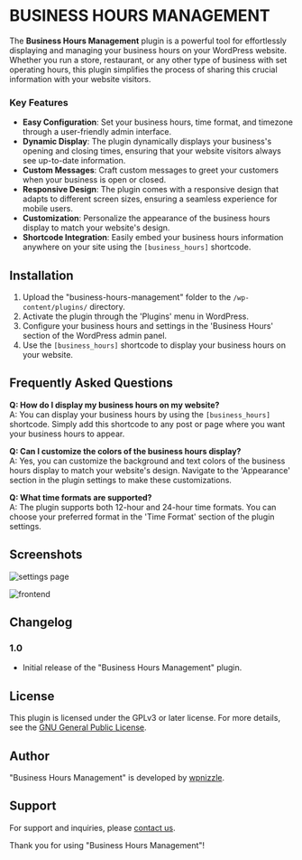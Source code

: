 # BUSINESS HOURS MANAGEMENT

The **Business Hours Management** plugin is a powerful tool for effortlessly displaying and managing your business hours on your WordPress website. Whether you run a store, restaurant, or any other type of business with set operating hours, this plugin simplifies the process of sharing this crucial information with your website visitors.

### Key Features
- **Easy Configuration**: Set your business hours, time format, and timezone through a user-friendly admin interface.
- **Dynamic Display**: The plugin dynamically displays your business's opening and closing times, ensuring that your website visitors always see up-to-date information.
- **Custom Messages**: Craft custom messages to greet your customers when your business is open or closed.
- **Responsive Design**: The plugin comes with a responsive design that adapts to different screen sizes, ensuring a seamless experience for mobile users.
- **Customization**: Personalize the appearance of the business hours display to match your website's design.
- **Shortcode Integration**: Easily embed your business hours information anywhere on your site using the `[business_hours]` shortcode.

## Installation
1. Upload the "business-hours-management" folder to the `/wp-content/plugins/` directory.
2. Activate the plugin through the 'Plugins' menu in WordPress.
3. Configure your business hours and settings in the 'Business Hours' section of the WordPress admin panel.
4. Use the `[business_hours]` shortcode to display your business hours on your website.

## Frequently Asked Questions
**Q: How do I display my business hours on my website?**
<br/>
A: You can display your business hours by using the `[business_hours]` shortcode. Simply add this shortcode to any post or page where you want your business hours to appear.
<br/>

**Q: Can I customize the colors of the business hours display?**
<br/>
A: Yes, you can customize the background and text colors of the business hours display to match your website's design. Navigate to the 'Appearance' section in the plugin settings to make these customizations.
<br/>

**Q: What time formats are supported?**
<br/>
A: The plugin supports both 12-hour and 24-hour time formats. You can choose your preferred format in the 'Time Format' section of the plugin settings.

## Screenshots
![settings page](https://github.com/Frenziecodes/Beez/assets/104835999/73f953aa-820f-4be3-81bd-adf8ef1b4698)

![frontend](https://github.com/Frenziecodes/Beez/assets/104835999/c3c6a8f8-8861-4eed-b89b-943eb84a778a)

## Changelog
### 1.0
- Initial release of the "Business Hours Management" plugin.

## License
This plugin is licensed under the GPLv3 or later license. For more details, see the [GNU General Public License](http://www.gnu.org/licenses/gpl-3.0.txt).

## Author
"Business Hours Management" is developed by [wpnizzle](https://wpnizzle.com/).

## Support
For support and inquiries, please [contact us](https://wpnizzle.com/).

Thank you for using "Business Hours Management"!
